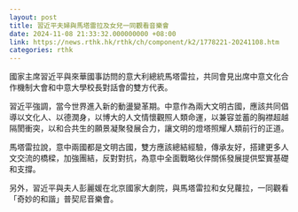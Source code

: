 ```yaml
---
layout: post
title: 習近平夫婦與馬塔雷拉及女兒一同觀看音樂會
date: 2024-11-08 21:33:32.000000000 +08:00
link: https://news.rthk.hk/rthk/ch/component/k2/1778221-20241108.htm
categories: rthk
---
```


國家主席習近平與來華國事訪問的意大利總統馬塔雷拉，共同會見出席中意文化合作機制大會和中意大學校長對話會的雙方代表。

習近平強調，當今世界進入新的動盪變革期。中意作為兩大文明古國，應該共同倡導以文化人、以德潤身，以博大的人文情懷觀照人類命運，以兼容並蓄的胸襟超越隔閡衝突，以和合共生的願景凝聚發展合力，讓文明的燈塔照耀人類前行的正道。

馬塔雷拉說，意中兩國都是文明古國，雙方應該總結經驗，傳承友好，搭建更多人文交流的橋樑，加強團結，反對對抗，為意中全面戰略伙伴關係發展提供堅實基礎和支撐。

另外，習近平與夫人彭麗媛在北京國家大劇院，與馬塔雷拉和女兒蘿拉，一同觀看「奇妙的和諧」普契尼音樂會。
